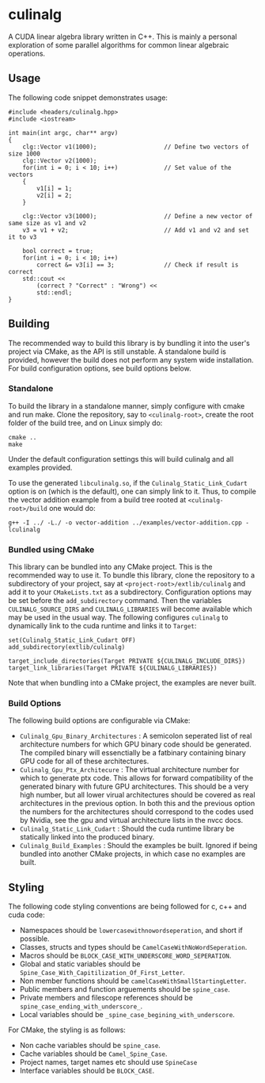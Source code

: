 # culinalg

A CUDA linear algebra library written in C++. This is mainly a personal exploration of some parallel
algorithms for common linear algebraic operations.

## Usage

The following code snippet demonstrates usage: 
``` 
#include <headers/culinalg.hpp>
#include <iostream>

int main(int argc, char** argv)
{
    clg::Vector v1(1000);                   // Define two vectors of size 1000
    clg::Vector v2(1000);
    for(int i = 0; i < 10; i++)             // Set value of the vectors
    {
        v1[i] = 1;
        v2[i] = 2;
    }

    clg::Vector v3(1000);                   // Define a new vector of same size as v1 and v2
    v3 = v1 + v2;                           // Add v1 and v2 and set it to v3

    bool correct = true;
    for(int i = 0; i < 10; i++)
        correct &= v3[i] == 3;              // Check if result is correct
    std::cout << 
        (correct ? "Correct" : "Wrong") << 
        std::endl; 
}
```

## Building

The recommended way to build this library is by bundling it into the user's project via CMake, as
the API is still unstable. A standalone build is provided, however the build does not perform any
system wide installation. For build configuration options, see build options below.

### Standalone

To build the library in a standalone manner, simply configure with cmake and run make. Clone the
repository, say to `<culinalg-root>`, create the root folder of the build tree, and on Linux simply
do:

```
cmake ..
make
```

Under the default configuration settings this will build culinalg and all examples provided.

To use the generated `libculinalg.so`, if the `Culinalg_Static_Link_Cudart` option is on (which is
the default), one can simply link to it. Thus, to compile the vector addition example from a build
tree rooted at `<culinalg-root>/build` one would do:

```
g++ -I ../ -L./ -o vector-addition ../examples/vector-addition.cpp -lculinalg
```

### Bundled using CMake

This library can be bundled into any CMake project. This is the recommended way to use it. To bundle
this library, clone the repository to a subdirectory of your project, say at `<project-root>/extlib/culinalg`
and add it to your `CMakeLists.txt` as a subdirectory. Configuration options may be set before the
`add_subdirectory` command. Then the variables `CULINALG_SOURCE_DIRS` and `CULINALG_LIBRARIES` will
become available which may be used in the usual way. The following configures `culinalg` to
dynamically link to the cuda runtime and links it to `Target`:

```
set(Culinalg_Static_Link_Cudart OFF)
add_subdirectory(extlib/culinalg)

target_include_directories(Target PRIVATE ${CULINALG_INCLUDE_DIRS})
target_link_libraries(Target PRIVATE ${CULINALG_LIBRARIES})
```

Note that when bundling into a CMake project, the examples are never built.

### Build Options

The following build options are configurable via CMake:

* `Culinalg_Gpu_Binary_Architectures` : A semicolon seperated list of real architecture numbers for
  which GPU binary code should be generated. The compiled binary will essenctially be a fatbinary
  containing binary GPU code for all of these architectures.
* `Culinalg_Gpu_Ptx_Architecure` : The virtual architecture number for which to generate ptx code.
  This allows for forward compatibility of the generated binary with future GPU architectures.
  This should be a very high number, but all lower virual architectures should be covered as real
  architectures in the previous option. In both this and the previous option the numbers for the
  architectures should correspond to the codes used by Nvidia, see the gpu and virtual architecture
  lists in the nvcc docs.
* `Culinalg_Static_Link_Cudart` : Should the cuda runtime library be statically linked into the
  produced binary.
* `Culinalg_Build_Examples` : Should the examples be built. Ignored if being bundled into another
  CMake projects, in which case no examples are built.

## Styling

The following code styling conventions are being followed for c, c++ and cuda code:

* Namespaces should be `lowercasewithnowordseperation`, and short if possible.
* Classes, structs and types should be `CamelCaseWithNoWordSeperation`.
* Macros should be `BLOCK_CASE_WITH_UNDERSCORE_WORD_SEPERATION`.
* Global and static variables should be `Spine_Case_With_Capitilization_Of_First_Letter`.
* Non member functions should be `camelCaseWithSmallStartingLetter`.
* Public members and function arguements should be `spine_case`.
* Private members and filescope references should be `spine_case_ending_with_underscore_`.
* Local variables should be `_spine_case_begining_with_underscore`.

For CMake, the styling is as follows:

* Non cache variables should be `spine_case`.
* Cache variables should be `Camel_Spine_Case`.
* Project names, target names etc should use `SpineCase`
* Interface variables should be `BLOCK_CASE`.
